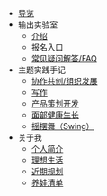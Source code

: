 


- [导览](README)
- 输出实验室
  - [介绍](f_output/)
  - [报名入口](f_output/signup.md)
  - [常见疑问解答/FAQ](f_output/faq.md)
- 主题实践手记
  - [协作共创/组织发展]()
  - [写作](wr/)
  - [产品策划开发]()
  - [面部健康生长]()   
  - [摇摆舞（Swing）](swing/)   
- 关于我
  - [个人简介](about.md)
  - [理想生活](about/ideallife_ishanshan.md)
  - [近期规划](https://docs.qq.com/doc/DVWlSYW53c1dtanB4)
  - [养娃清单](family/hb_parenting.md)
